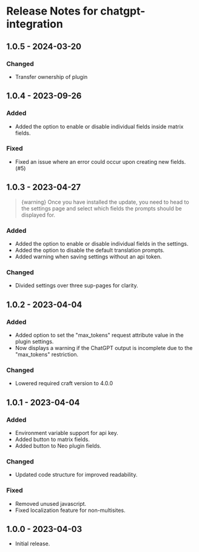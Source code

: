 # Release Notes for chatgpt-integration

## 1.0.5 - 2024-03-20
### Changed
- Transfer ownership of plugin

## 1.0.4 - 2023-09-26
### Added
- Added the option to enable or disable individual fields inside matrix fields.

### Fixed
- Fixed an issue where an error could occur upon creating new fields. (#5)

## 1.0.3 - 2023-04-27
> {warning} Once you have installed the update, you need to head to the settings page and select which fields the prompts should be displayed for.

### Added
- Added the option to enable or disable individual fields in the settings.
- Added the option to disable the default translation prompts.
- Added warning when saving settings without an api token.

### Changed
- Divided settings over three sup-pages for clarity.

## 1.0.2 - 2023-04-04

### Added
- Added option to set the "max_tokens" request attribute value in the plugin settings.
- Now displays a warning if the ChatGPT output is incomplete due to the "max_tokens" restriction.  

### Changed
- Lowered required craft version to 4.0.0

## 1.0.1 - 2023-04-04

### Added
- Environment variable support for api key.
- Added button to matrix fields.
- Added button to Neo plugin fields.

### Changed
- Updated code structure for improved readability.

### Fixed
- Removed unused javascript.
- Fixed localization feature for non-multisites.

## 1.0.0 - 2023-04-03
- Initial release.
